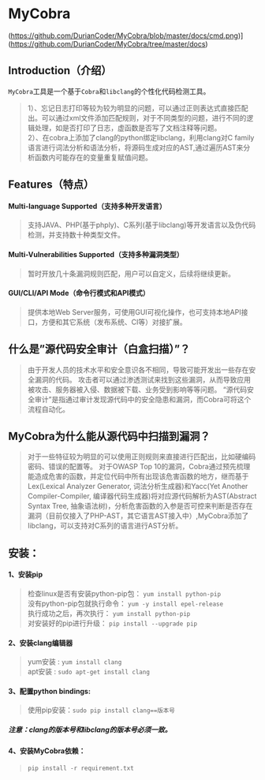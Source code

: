 # MyCobra
(https://github.com/DurianCoder/MyCobra/blob/master/docs/cmd.png)]
(https://github.com/DurianCoder/MyCobra/tree/master/docs)
## Introduction（介绍）
  `MyCobra`工具是一个基于`Cobra`和`libclang`的个性化代码检测工具。 
> 1）、忘记日志打印等较为较为明显的问题，可以通过正则表达式直接匹配出。可以通过xml文件添加匹配规则，对于不同类型的问题，进行不同的逻辑处理，如是否打印了日志，虚函数是否写了文档注释等问题。</br>
> 2）、在cobra上添加了clang的python绑定libclang，利用clang对C family 语言进行词法分析和语法分析，将源码生成对应的AST,通过遍历AST来分析函数内可能存在的变量重复赋值问题。
        
## Features（特点）

#### Multi-language Supported（支持多种开发语言）
> 支持JAVA、PHP(基于phply)、C系列(基于libclang)等开发语言以及伪代码检测，并支持数十种类型文件。

#### Multi-Vulnerabilities Supported（支持多种漏洞类型）
> 暂时开放几十条漏洞规则匹配，用户可以自定义，后续将继续更新。

#### GUI/CLI/API Mode（命令行模式和API模式）
> 提供本地Web Server服务，可使用GUI可视化操作，也可支持本地API接口，方便和其它系统（发布系统、CI等）对接扩展。

## 什么是”源代码安全审计（白盒扫描）”？
>  由于开发人员的技术水平和安全意识各不相同，导致可能开发出一些存在安全漏洞的代码。 攻击者可以通过渗透测试来找到这些漏洞，从而导致应用被攻击、服务器被入侵、数据被下载、业务受到影响等等问题。 “源代码安全审计”是指通过审计发现源代码中的安全隐患和漏洞，而Cobra可将这个流程自动化。

## MyCobra为什么能从源代码中扫描到漏洞？
> 对于一些特征较为明显的可以使用正则规则来直接进行匹配出，比如硬编码密码、错误的配置等。 对于OWASP Top 10的漏洞，Cobra通过预先梳理能造成危害的函数，并定位代码中所有出现该危害函数的地方，继而基于Lex(Lexical Analyzer Generator, 词法分析生成器)和Yacc(Yet Another Compiler-Compiler, 编译器代码生成器)将对应源代码解析为AST(Abstract Syntax Tree, 抽象语法树)，分析危害函数的入参是否可控来判断是否存在漏洞（目前仅接入了PHP-AST，其它语言AST接入中）,MyCobra添加了libclang，可以支持对C系列的语言进行AST分析。

## 安装：
#### 1、安装pip
> 检查linux是否有安装python-pip包：   `yum install python-pip` </br>
> 没有python-pip包就执行命令：     `yum -y install epel-release` </br>
> 执行成功之后，再次执行：     `yum install python-pip` </br>
> 对安装好的pip进行升级：     `pip install --upgrade pip`
    
#### 2、安装clang编辑器
> yum安装 :    `yum install clang`  </br>
> apt安装 :      `sudo apt-get install clang`

#### 3、配置python bindings:
> 使用pip安装：`sudo pip install clang==版本号`
##### 注意：clang的版本号和libclang的版本号必须一致。

#### 4、安装MyCobra依赖：
> `pip install -r requirement.txt`
